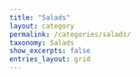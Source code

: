 ```yaml
---
title: "Salads"
layout: category
permalink: /categories/salads/
taxonomy: Salads
show_excerpts: false
entries_layout: grid
---
```

